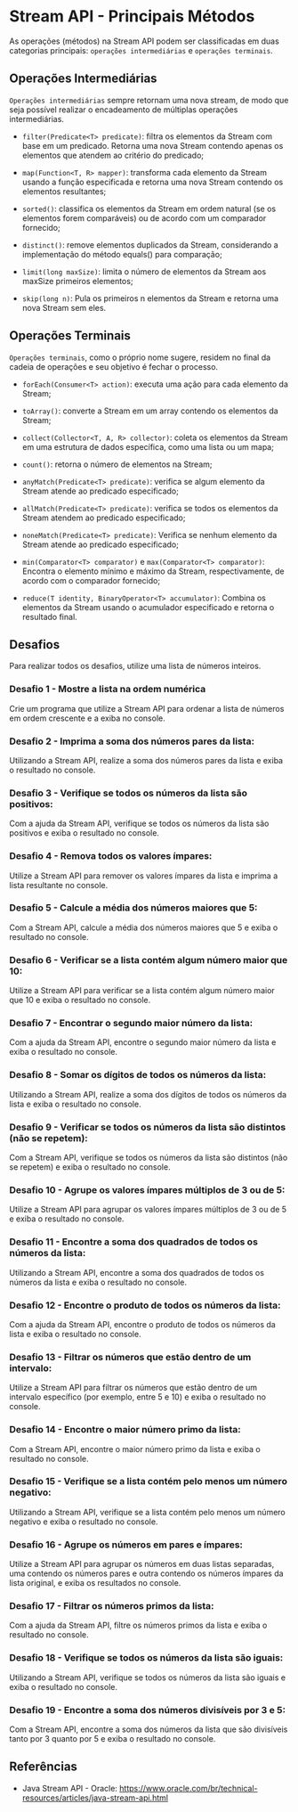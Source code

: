 # Stream API - Principais Métodos
As operações (métodos) na Stream API podem ser classificadas em duas categorias principais: `operações intermediárias` e `operações terminais`.

## Operações Intermediárias
`Operações intermediárias` sempre retornam uma nova stream, de modo que seja possível realizar o encadeamento de múltiplas operações intermediárias.

- `filter(Predicate<T> predicate)`: filtra os elementos da Stream com base em um predicado. Retorna uma nova Stream contendo apenas os elementos que atendem ao critério do predicado;

- `map(Function<T, R> mapper)`: transforma cada elemento da Stream usando a função especificada e retorna uma nova Stream contendo os elementos resultantes;

- `sorted()`: classifica os elementos da Stream em ordem natural (se os elementos forem comparáveis) ou de acordo com um comparador fornecido;

- `distinct()`: remove elementos duplicados da Stream, considerando a implementação do método equals() para comparação;

- `limit(long maxSize)`: limita o número de elementos da Stream aos maxSize primeiros elementos;

- `skip(long n)`: Pula os primeiros n elementos da Stream e retorna uma nova Stream sem eles.

## Operações Terminais
`Operações terminais`, como o próprio nome sugere, residem no final da cadeia de operações e seu objetivo é fechar o processo.

- `forEach(Consumer<T> action)`: executa uma ação para cada elemento da Stream;

- `toArray()`: converte a Stream em um array contendo os elementos da Stream;

- `collect(Collector<T, A, R> collector)`: coleta os elementos da Stream em uma estrutura de dados específica, como uma lista ou um mapa;

- `count()`: retorna o número de elementos na Stream;

- `anyMatch(Predicate<T> predicate)`: verifica se algum elemento da Stream atende ao predicado especificado;

- `allMatch(Predicate<T> predicate)`: verifica se todos os elementos da Stream atendem ao predicado especificado;

- `noneMatch(Predicate<T> predicate)`: Verifica se nenhum elemento da Stream atende ao predicado especificado;

- `min(Comparator<T> comparator)` e `max(Comparator<T> comparator)`: Encontra o elemento mínimo e máximo da Stream, respectivamente, de acordo com o comparador fornecido;

- `reduce(T identity, BinaryOperator<T> accumulator)`: Combina os elementos da Stream usando o acumulador especificado e retorna o resultado final.

## Desafios
Para realizar todos os desafios, utilize uma lista de números inteiros.

### Desafio 1 - Mostre a lista na ordem numérica
Crie um programa que utilize a Stream API para ordenar a lista de números em ordem crescente e a exiba no console.

### Desafio 2 - Imprima a soma dos números pares da lista:
Utilizando a Stream API, realize a soma dos números pares da lista e exiba o resultado no console.

### Desafio 3 - Verifique se todos os números da lista são positivos:
Com a ajuda da Stream API, verifique se todos os números da lista são positivos e exiba o resultado no console.

### Desafio 4 - Remova todos os valores ímpares:
Utilize a Stream API para remover os valores ímpares da lista e imprima a lista resultante no console.

### Desafio 5 - Calcule a média dos números maiores que 5:
Com a Stream API, calcule a média dos números maiores que 5 e exiba o resultado no console.

### Desafio 6 - Verificar se a lista contém algum número maior que 10:
Utilize a Stream API para verificar se a lista contém algum número maior que 10 e exiba o resultado no console.

### Desafio 7 - Encontrar o segundo maior número da lista:
Com a ajuda da Stream API, encontre o segundo maior número da lista e exiba o resultado no console.

### Desafio 8 - Somar os dígitos de todos os números da lista:
Utilizando a Stream API, realize a soma dos dígitos de todos os números da lista e exiba o resultado no console.

### Desafio 9 - Verificar se todos os números da lista são distintos (não se repetem):
Com a Stream API, verifique se todos os números da lista são distintos (não se repetem) e exiba o resultado no console.

### Desafio 10 - Agrupe os valores ímpares múltiplos de 3 ou de 5:
Utilize a Stream API para agrupar os valores ímpares múltiplos de 3 ou de 5 e exiba o resultado no console.

### Desafio 11 - Encontre a soma dos quadrados de todos os números da lista:
Utilizando a Stream API, encontre a soma dos quadrados de todos os números da lista e exiba o resultado no console.

### Desafio 12 - Encontre o produto de todos os números da lista:
Com a ajuda da Stream API, encontre o produto de todos os números da lista e exiba o resultado no console.

### Desafio 13 - Filtrar os números que estão dentro de um intervalo:
Utilize a Stream API para filtrar os números que estão dentro de um intervalo específico (por exemplo, entre 5 e 10) e exiba o resultado no console.

### Desafio 14 - Encontre o maior número primo da lista:
Com a Stream API, encontre o maior número primo da lista e exiba o resultado no console.

### Desafio 15 - Verifique se a lista contém pelo menos um número negativo:
Utilizando a Stream API, verifique se a lista contém pelo menos um número negativo e exiba o resultado no console.

### Desafio 16 - Agrupe os números em pares e ímpares:
Utilize a Stream API para agrupar os números em duas listas separadas, uma contendo os números pares e outra contendo os números ímpares da lista original, e exiba os resultados no console.

### Desafio 17 - Filtrar os números primos da lista:
Com a ajuda da Stream API, filtre os números primos da lista e exiba o resultado no console.

### Desafio 18 - Verifique se todos os números da lista são iguais:
Utilizando a Stream API, verifique se todos os números da lista são iguais e exiba o resultado no console.

### Desafio 19 - Encontre a soma dos números divisíveis por 3 e 5:
Com a Stream API, encontre a soma dos números da lista que são divisíveis tanto por 3 quanto por 5 e exiba o resultado no console.

## Referências
- Java Stream API - Oracle: https://www.oracle.com/br/technical-resources/articles/java-stream-api.html